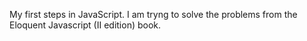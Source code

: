 My first steps in JavaScript. I am tryng to solve the
problems from the Eloquent Javascript (II edition) book.

